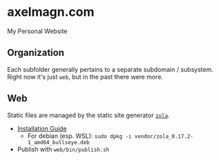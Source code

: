 # axelmagn.com

My Personal Website

## Organization

Each subfolder generally pertains to a separate subdomain / subsystem. Right now
it's just `web`, but in the past there were more.

## Web

Static files are managed by the static site generator
[`zola`](https://www.getzola.org/).

- [Installation Guide](https://www.getzola.org/documentation/getting-started/installation/)
  - For debian (esp. WSL):
    `sudo dpkg -i vendor/zola_0.17.2-1_amd64_bullseye.deb`
- Publish with `web/bin/publish.sh`
